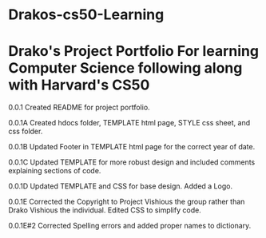 # Drakos-cs50-Learning

# Drako's Project Portfolio For learning Computer Science following along with Harvard's CS50

0.0.1 Created README for project portfolio.

0.0.1A Created hdocs folder, TEMPLATE html page, STYLE css sheet, and css folder.

0.0.1B Updated Footer in TEMPLATE html page for the correct year of date.

0.0.1C Updated TEMPLATE for more robust design and included comments explaining sections of code.

0.0.1D Updated TEMPLATE and CSS for base design. Added a Logo.

0.0.1E Corrected the Copyright to Project Vishious the group rather than Drako Vishious the individual. Edited CSS to simplify code.

0.0.1E#2 Corrected Spelling errors and added proper names to dictionary.
